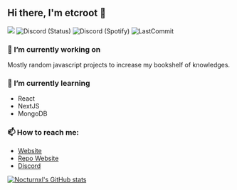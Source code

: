 ## Hi there, I'm etcroot 👋

![](https://komarev.com/ghpvc/?username=etcroot)
![Discord (Status)](https://img.shields.io/endpoint?url=https://dev.discordprofiles.me/api/badge/status/637613415057195008?simple=true&logo=discord&logoColor=white&color=43B581) ![Discord (Spotify)](https://img.shields.io/endpoint?label=Listening%20To&url=https://dev.discordprofiles.me/api/badge/spotify/637613415057195008&color=1ED45F)
![LastCommit](https://img.shields.io/github/last-commit/etcroot/etcroot)

### 🔭 I’m currently working on
Mostly random javascript projects to increase my bookshelf of knowledges.

### 🌱 I’m currently learning 
* React
* NextJS
* MongoDB

### 📫 How to reach me: 
* [Website](https://etcroot.dev/)
* [Repo Website](https://etcroot.github.io/etcroot/)
* [Discord](https://discord.bio/p/nocturnal)

[![Nocturnxl's GitHub stats](https://github-readme-stats.vercel.app/api?username=etcroot&show_icons=true&theme=tokyonight)](https://github.com/anuraghazra/github-readme-stats)
